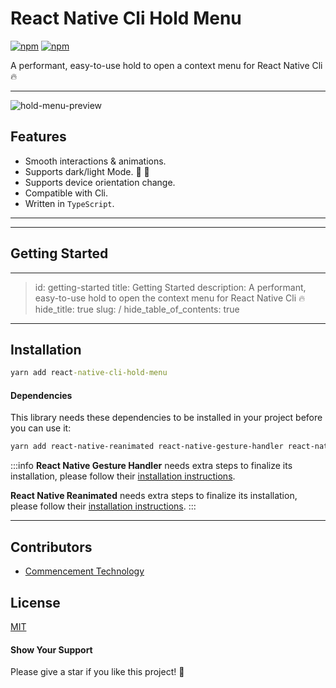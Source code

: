 # React Native Cli Hold Menu

 [![npm](https://img.shields.io/npm/l/react-native-cli-hold-menu?style=flat-square)](https://www.npmjs.com/package/react-native-cli-hold-menu) [![npm](https://img.shields.io/badge/types-included-blue?style=flat-square)](https://www.npmjs.com/package/react-native-cli-hold-menu)

A performant, easy-to-use hold to open a context menu for React Native Cli 🔥

---

![hold-menu-preview](./preview.gif)

## Features

- Smooth interactions & animations.
- Supports dark/light Mode. 🌚 🌝
- Supports device orientation change.
- Compatible with Cli.
- Written in `TypeScript`.
---
---

## Getting Started

---
> id: getting-started
title: Getting Started
description: A performant, easy-to-use hold to open the context menu for React Native Cli 🔥
hide_title: true
slug: /
hide_table_of_contents: true
---

## Installation

```cmd
yarn add react-native-cli-hold-menu
```

#### Dependencies

This library needs these dependencies to be installed in your project before you can use it:

```bash
yarn add react-native-reanimated react-native-gesture-handler react-native-unimodules @react-native-community/blur react-native-haptic-feedback
```

:::info
**React Native Gesture Handler** needs extra steps to finalize its installation, please follow their [installation instructions](https://github.com/software-mansion/react-native-gesture-handler).

**React Native Reanimated** needs extra steps to finalize its installation, please follow their [installation instructions](https://docs.swmansion.com/react-native-reanimated/docs).
:::

---

## Contributors

- [Commencement Technology](https://commencement.technology/)

## License

[MIT](./LICENSE)

#### Show Your Support

Please give a star if you like this project! 🤩
